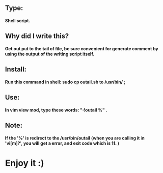 ## Type:
#### Shell script.
## Why did I write this?
#### Get out put to the tail of file, be sure convenient for generate comment by using the output of the writing script itself.
## Install:
#### Run this command in shell: sudo cp outail.sh to /usr/bin/ ;
## Use:
#### In vim view mod, type these words: ":!outail %" .
## Note:
#### If the '%' is redirect to the /usr/bin/outail (when you are calling it in 'vi[m]?', you will get a error, and exit code which is 11. )
#
# Enjoy it :)
